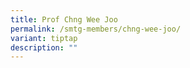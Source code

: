 ```yaml
---
title: Prof Chng Wee Joo
permalink: /smtg-members/chng-wee-joo/
variant: tiptap
description: ""
---
```

